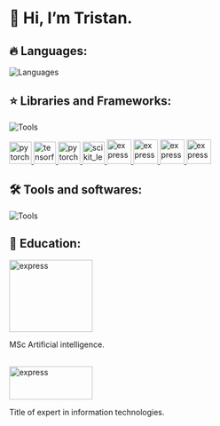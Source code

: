 # 👋 Hi, I’m Tristan.


  ## 🔥 Languages:

![Languages](https://skillicons.dev/icons?i=python,cpp,sql,fortran&perline=5)


  ## ⭐️ Libraries and Frameworks:

![Tools](https://skillicons.dev/icons?i=pytorch,tensorflow,sklearn,&perline=5)

<p align="left"> 
    <a href="https://pytorch.org/" target="_blank"> <img src="https://www.vectorlogo.zone/logos/pytorch/pytorch-icon.svg" alt="pytorch" width="40" height="40"/> </a> 
     <a href="https://www.tensorflow.org" target="_blank"> <img src="https://www.vectorlogo.zone/logos/tensorflow/tensorflow-icon.svg" alt="tensorflow" width="40" height="40"/> </a> 
    <a href="https://keras.io/" target="_blank"> <img src="https://upload.wikimedia.org/wikipedia/commons/thumb/a/ae/Keras_logo.svg/1200px-Keras_logo.svg.png" alt="pytorch" width="40" height="40"/> </a>   
    <a href="https://scikit-learn.org/" target="_blank"> <img src="https://upload.wikimedia.org/wikipedia/commons/0/05/Scikit_learn_logo_small.svg" alt="scikit_learn" width="40" height="40"/> </a>
     <a href="https://numpy.org/" target="_blank"> <img src="https://imgs.search.brave.com/aI5v-WAZu_8LW6dGyQVIOGalAr3psLQN69nVt7TK0h8/rs:fit:400:400:1/g:ce/aHR0cHM6Ly9hdmF0/YXJzMS5naXRodWJ1/c2VyY29udGVudC5j/b20vdS8yODgyNzY_/cz00MDAmdj00" alt="express" width="44" height="44" / > </a>
    <a href="https://matplotlib.org/" target="_blank"> <img src="https://imgs.search.brave.com/pCMuHD3VpRdr9nu0s3LaZOQ-k19xIWuBM6msms9E8OI/rs:fit:300:300:1/g:ce/aHR0cHM6Ly9zZWVr/bG9nby5jb20vaW1h/Z2VzL00vbWF0cGxv/dGxpYi1sb2dvLTc2/NzY4NzBBQzAtc2Vl/a2xvZ28uY29tLnBu/Zw" alt="express" width="44" height="44"/> </a>  
    <a href="https://pandas.pydata.org/" target="_blank"> <img src="https://pandas.pydata.org/static/img/pandas_mark.svg" alt="express" width="44" height="44"/> </a>
  <a href="https://www.qt.io/" target="_blank"> <img src="https://imgs.search.brave.com/LE4gnWa_kaemun5p4wvWsoEacNZU5xbljOkzgDFvKoY/rs:fit:860:0:0/g:ce/aHR0cHM6Ly91cGxv/YWQud2lraW1lZGlh/Lm9yZy93aWtpcGVk/aWEvY29tbW9ucy84/LzgxL1F0X2xvZ29f/bmVvbl8yMDIyLnN2/Zw.svg" alt="express" width="44" height="44"/> </a>
</p>

  ## 🛠️ Tools and softwares:

![Tools](https://skillicons.dev/icons?i=linux,windows,git,qt&perline=5)

  ## 📖 Education:
  <p align="left">
  <a href="https://www.hw.ac.uk/" target="_blank"> <img src="[https://imgs.search.brave.com/-PVc0toDZl3dcJepCkYNy2oJEhdbitxAJjy-almtkIk/rs:fit:1024:1024:1/g:ce/aHR0cDovL2Vybi1k/dWJhaS5jb20vd3At/Y29udGVudC91cGxv/YWRzLzIwMTkvMDcv/aGVyaW90LXdhdHQt/dW5pdmVyc2l0eS1s/b2dvLXBuZy10cmFu/c3BhcmVudC0xMDI0/eDEwMjQucG5n](https://en.wikipedia.org/wiki/Heriot-Watt_University#/media/File:Heriot-Watt_University_logo.svg)" alt="express" width="150" height="130"/> </a>
  </p>
  
  MSc Artificial intelligence.
  <br/>
  <br/>    
  <p align="left">
  <a href="https://www.epitech.eu/" target="_blank"> <img src="https://imgs.search.brave.com/phsrlS5jKBqHzHAczbFAnm-rT_2xYB1_SQe2XGL6fUE/rs:fit:1200:1200:1/g:ce/aHR0cDovL2VpcC5l/cGl0ZWNoLmV1LzIw/MTQvZXF1aWdlc3Rp/b24vaW1nL2VwaXRl/Y2gtbG9nby5wbmc" alt="express" width="150" height="60"/> </a>
  </p>
      Title of expert in information technologies.

